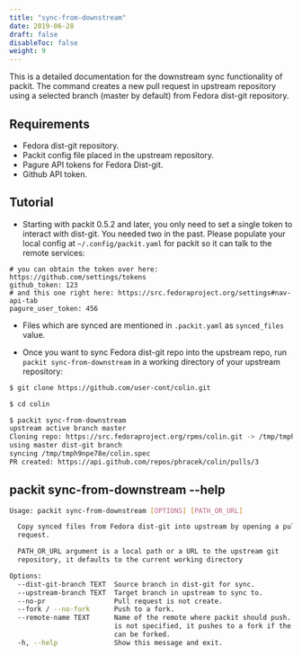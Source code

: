 ```yaml
---
title: "sync-from-downstream"
date: 2019-06-28
draft: false
disableToc: false
weight: 9
---
```



This is a detailed documentation for the downstream sync functionality of packit. The
command creates a new pull request in upstream repository using a
selected branch (master by default) from Fedora dist-git repository.


## Requirements

* Fedora dist-git repository.
* Packit config file placed in the upstream repository.
* Pagure API tokens for Fedora Dist-git.
* Github API token.


## Tutorial

* Starting with packit 0.5.2 and later, you only need to set a single token to
  interact with dist-git. You needed two in the past. Please populate your
  local config at `~/.config/packit.yaml` for packit so it can talk to the
  remote services:

```
# you can obtain the token over here: https://github.com/settings/tokens
github_token: 123
# and this one right here: https://src.fedoraproject.org/settings#nav-api-tab
pagure_user_token: 456
```

* Files which are synced are mentioned in `.packit.yaml` as `synced_files` value.

* Once you want to sync Fedora dist-git repo into the upstream repo,
  run `packit sync-from-downstream` in a working directory of your upstream
  repository:

```bash
$ git clone https://github.com/user-cont/colin.git

$ cd colin

$ packit sync-from-downstream
upstream active branch master
Cloning repo: https://src.fedoraproject.org/rpms/colin.git -> /tmp/tmph9npe78e
using master dist-git branch
syncing /tmp/tmph9npe78e/colin.spec
PR created: https://api.github.com/repos/phracek/colin/pulls/3
```


## packit sync-from-downstream --help

```bash
Usage: packit sync-from-downstream [OPTIONS] [PATH_OR_URL]

  Copy synced files from Fedora dist-git into upstream by opening a pull
  request.

  PATH_OR_URL argument is a local path or a URL to the upstream git
  repository, it defaults to the current working directory

Options:
  --dist-git-branch TEXT  Source branch in dist-git for sync.
  --upstream-branch TEXT  Target branch in upstream to sync to.
  --no-pr                 Pull request is not create.
  --fork / --no-fork      Push to a fork.
  --remote-name TEXT      Name of the remote where packit should push. if this
                          is not specified, it pushes to a fork if the repo
                          can be forked.
  -h, --help              Show this message and exit.
```
